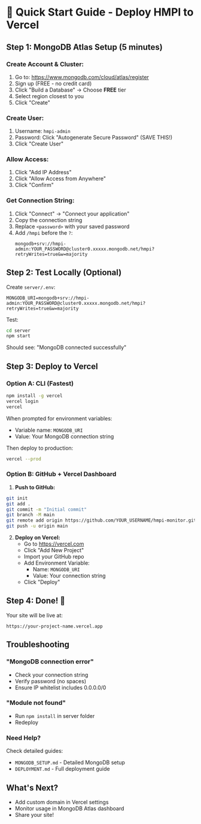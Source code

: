 # 🚀 Quick Start Guide - Deploy HMPI to Vercel

## Step 1: MongoDB Atlas Setup (5 minutes)

### Create Account & Cluster:
1. Go to: https://www.mongodb.com/cloud/atlas/register
2. Sign up (FREE - no credit card)
3. Click "Build a Database" → Choose **FREE** tier
4. Select region closest to you
5. Click "Create"

### Create User:
1. Username: `hmpi-admin`
2. Password: Click "Autogenerate Secure Password" (SAVE THIS!)
3. Click "Create User"

### Allow Access:
1. Click "Add IP Address"
2. Click "Allow Access from Anywhere"
3. Click "Confirm"

### Get Connection String:
1. Click "Connect" → "Connect your application"
2. Copy the connection string
3. Replace `<password>` with your saved password
4. Add `/hmpi` before the `?`:
   ```
   mongodb+srv://hmpi-admin:YOUR_PASSWORD@cluster0.xxxxx.mongodb.net/hmpi?retryWrites=true&w=majority
   ```

## Step 2: Test Locally (Optional)

Create `server/.env`:
```
MONGODB_URI=mongodb+srv://hmpi-admin:YOUR_PASSWORD@cluster0.xxxxx.mongodb.net/hmpi?retryWrites=true&w=majority
```

Test:
```bash
cd server
npm start
```

Should see: "MongoDB connected successfully"

## Step 3: Deploy to Vercel

### Option A: CLI (Fastest)
```bash
npm install -g vercel
vercel login
vercel
```

When prompted for environment variables:
- Variable name: `MONGODB_URI`
- Value: Your MongoDB connection string

Then deploy to production:
```bash
vercel --prod
```

### Option B: GitHub + Vercel Dashboard

1. **Push to GitHub:**
```bash
git init
git add .
git commit -m "Initial commit"
git branch -M main
git remote add origin https://github.com/YOUR_USERNAME/hmpi-monitor.git
git push -u origin main
```

2. **Deploy on Vercel:**
   - Go to https://vercel.com
   - Click "Add New Project"
   - Import your GitHub repo
   - Add Environment Variable:
     - Name: `MONGODB_URI`
     - Value: Your connection string
   - Click "Deploy"

## Step 4: Done! 🎉

Your site will be live at:
```
https://your-project-name.vercel.app
```

## Troubleshooting

### "MongoDB connection error"
- Check your connection string
- Verify password (no spaces)
- Ensure IP whitelist includes 0.0.0.0/0

### "Module not found"
- Run `npm install` in server folder
- Redeploy

### Need Help?
Check detailed guides:
- `MONGODB_SETUP.md` - Detailed MongoDB setup
- `DEPLOYMENT.md` - Full deployment guide

## What's Next?

- Add custom domain in Vercel settings
- Monitor usage in MongoDB Atlas dashboard
- Share your site!
